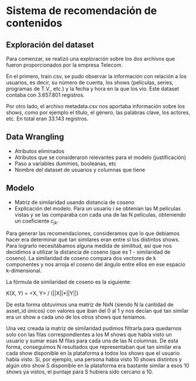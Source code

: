 # Sistema de recomendación de contenidos

## Exploración del dataset

Para comenzar, se realizó una exploración sobre los dos archivos que fueron proporcionados por la empresa Telecom. 

En el primero, train.csv, se pudo observar la información con relación a los usuarios, es decir, su número de cuenta, los shows (películas, series, programas de T.V., etc.) y la fecha y hora en la que los vio. Este dataset contaba con 3.657.801 registros.

Por otro lado, el archivo metadata.csv nos aportaba información sobre los shows, como por ejemplo el título, el género, las palabras clave, los actores, etc. En total eran 33.143 registros.

## Data Wrangling
* Atributos eliminados
* Atributos que se consideraron relevantes para el modelo (justificación)
* Paso a variables dummies, booleanas, etc
* Nombre del dataset de usuarios y columnas que tiene 

## Modelo
* Matriz de similaridad usando distancia de coseno
* Explicación del modelo. Para un usuario i se obtenían las M películas vistas y se las comparaba con cada una de las N películas, obteniendo un coeficiente $c_{jk}$.

Para generar las recomendaciones, consideramos que lo que debíamos hacer era determinar qué tan similares eran entre sí los distintos shows. Para lograrlo necesitábamos alguna medida de similitud, así que nos decidimos a utilizar la distancia de coseno (que es 1 - similaridad de coseno). La similaridad de coseno compara dos vectores de k componentes y nos arroja el coseno del ángulo entre ellos en ese espacio k-dimensional.

La fórmula de similaridad de coseno es la siguiente:

K(X, Y) = <X, Y> / (||X||*||Y||)

De esta forma obtuvimos una matriz de NxN (siendo N la cantidad de asset_id únicos) con valores que iban del 0 al 1 y nos decían qué tan similar era un show a cada uno de los otros shows que teníamos.

Una vez creada la matriz de similaridad pudimos filtrarla para quedarnos solo con las filas correspondientes a los M shows que había visto un usuario y sumar esas M filas para cada una de las N columnas. De esta forma, conseguimos N resultados que representaban qué tan similar era cada show disponible en la plataforma a todos los shows que el usuario había visto. Si, por ejemplo, una persona había visto 10 shows distintos y algún otro show S disponible en la plataforma era bastante similar a esos 10 shows ya vistos, el puntaje para S hubiera sido cercano a 10. 
